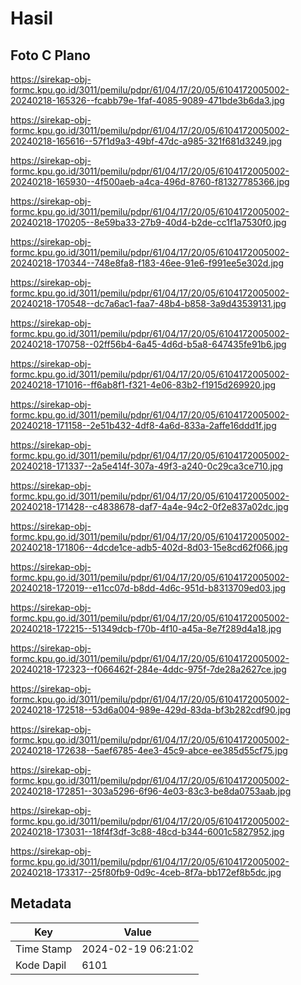 # Hasil

## Foto C Plano

https://sirekap-obj-formc.kpu.go.id/3011/pemilu/pdpr/61/04/17/20/05/6104172005002-20240218-165326--fcabb79e-1faf-4085-9089-471bde3b6da3.jpg

https://sirekap-obj-formc.kpu.go.id/3011/pemilu/pdpr/61/04/17/20/05/6104172005002-20240218-165616--57f1d9a3-49bf-47dc-a985-321f681d3249.jpg

https://sirekap-obj-formc.kpu.go.id/3011/pemilu/pdpr/61/04/17/20/05/6104172005002-20240218-165930--4f500aeb-a4ca-496d-8760-f81327785366.jpg

https://sirekap-obj-formc.kpu.go.id/3011/pemilu/pdpr/61/04/17/20/05/6104172005002-20240218-170205--8e59ba33-27b9-40d4-b2de-cc1f1a7530f0.jpg

https://sirekap-obj-formc.kpu.go.id/3011/pemilu/pdpr/61/04/17/20/05/6104172005002-20240218-170344--748e8fa8-f183-46ee-91e6-f991ee5e302d.jpg

https://sirekap-obj-formc.kpu.go.id/3011/pemilu/pdpr/61/04/17/20/05/6104172005002-20240218-170548--dc7a6ac1-faa7-48b4-b858-3a9d43539131.jpg

https://sirekap-obj-formc.kpu.go.id/3011/pemilu/pdpr/61/04/17/20/05/6104172005002-20240218-170758--02ff56b4-6a45-4d6d-b5a8-647435fe91b6.jpg

https://sirekap-obj-formc.kpu.go.id/3011/pemilu/pdpr/61/04/17/20/05/6104172005002-20240218-171016--ff6ab8f1-f321-4e06-83b2-f1915d269920.jpg

https://sirekap-obj-formc.kpu.go.id/3011/pemilu/pdpr/61/04/17/20/05/6104172005002-20240218-171158--2e51b432-4df8-4a6d-833a-2affe16ddd1f.jpg

https://sirekap-obj-formc.kpu.go.id/3011/pemilu/pdpr/61/04/17/20/05/6104172005002-20240218-171337--2a5e414f-307a-49f3-a240-0c29ca3ce710.jpg

https://sirekap-obj-formc.kpu.go.id/3011/pemilu/pdpr/61/04/17/20/05/6104172005002-20240218-171428--c4838678-daf7-4a4e-94c2-0f2e837a02dc.jpg

https://sirekap-obj-formc.kpu.go.id/3011/pemilu/pdpr/61/04/17/20/05/6104172005002-20240218-171806--4dcde1ce-adb5-402d-8d03-15e8cd62f066.jpg

https://sirekap-obj-formc.kpu.go.id/3011/pemilu/pdpr/61/04/17/20/05/6104172005002-20240218-172019--e11cc07d-b8dd-4d6c-951d-b8313709ed03.jpg

https://sirekap-obj-formc.kpu.go.id/3011/pemilu/pdpr/61/04/17/20/05/6104172005002-20240218-172215--51349dcb-f70b-4f10-a45a-8e7f289d4a18.jpg

https://sirekap-obj-formc.kpu.go.id/3011/pemilu/pdpr/61/04/17/20/05/6104172005002-20240218-172323--f066462f-284e-4ddc-975f-7de28a2627ce.jpg

https://sirekap-obj-formc.kpu.go.id/3011/pemilu/pdpr/61/04/17/20/05/6104172005002-20240218-172518--53d6a004-989e-429d-83da-bf3b282cdf90.jpg

https://sirekap-obj-formc.kpu.go.id/3011/pemilu/pdpr/61/04/17/20/05/6104172005002-20240218-172638--5aef6785-4ee3-45c9-abce-ee385d55cf75.jpg

https://sirekap-obj-formc.kpu.go.id/3011/pemilu/pdpr/61/04/17/20/05/6104172005002-20240218-172851--303a5296-6f96-4e03-83c3-be8da0753aab.jpg

https://sirekap-obj-formc.kpu.go.id/3011/pemilu/pdpr/61/04/17/20/05/6104172005002-20240218-173031--18f4f3df-3c88-48cd-b344-6001c5827952.jpg

https://sirekap-obj-formc.kpu.go.id/3011/pemilu/pdpr/61/04/17/20/05/6104172005002-20240218-173317--25f80fb9-0d9c-4ceb-8f7a-bb172ef8b5dc.jpg


## Metadata

| Key        | Value               |
| ---------- | ------------------- |
| Time Stamp | 2024-02-19 06:21:02 |
| Kode Dapil | 6101                |



